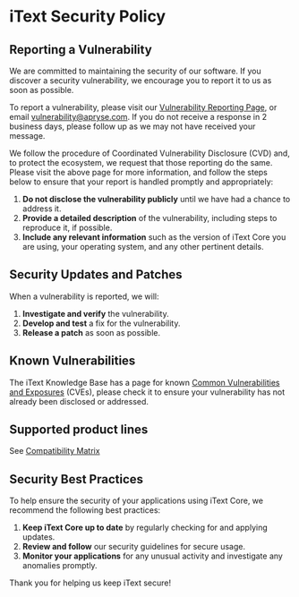 # iText Security Policy

## Reporting a Vulnerability

We are committed to maintaining the security of our software. If you discover a security vulnerability, we encourage you to report it to us as soon as possible.

To report a vulnerability, please visit our [Vulnerability Reporting Page](https://itextpdf.com/report-vulnerability), or email [vulnerability@apryse.com](vulnerability@apryse.com). If you do not receive a response in 2 business days, please follow up as we may not have received your message.

We follow the procedure of Coordinated Vulnerability Disclosure (CVD) and, to protect the ecosystem, we request that those reporting do the same. Please visit the above page for more information, and follow the steps below to ensure that your report is handled promptly and appropriately:

1. **Do not disclose the vulnerability publicly** until we have had a chance to address it.
2. **Provide a detailed description** of the vulnerability, including steps to reproduce it, if possible.
3. **Include any relevant information** such as the version of iText Core you are using, your operating system, and any other pertinent details.

## Security Updates and Patches

 When a vulnerability is reported, we will:

1. **Investigate and verify** the vulnerability.
2. **Develop and test** a fix for the vulnerability.
3. **Release a patch** as soon as possible.

## Known Vulnerabilities

The iText Knowledge Base has a page for known [Common Vulnerabilities and Exposures](https://kb.itextpdf.com/itext/cves) (CVEs), please check it to ensure your vulnerability has not already been disclosed or addressed.

## Supported product lines

See [Compatibility Matrix](https://kb.itextpdf.com/itext/compatibility-matrix)

## Security Best Practices

To help ensure the security of your applications using iText Core, we recommend the following best practices:

1. **Keep iText Core up to date** by regularly checking for and applying updates.
2. **Review and follow** our security guidelines for secure usage.
3. **Monitor your applications** for any unusual activity and investigate any anomalies promptly.

Thank you for helping us keep iText secure!
